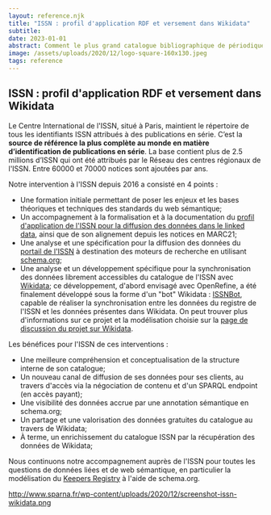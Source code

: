 ```yaml
---
layout: reference.njk
title: "ISSN : profil d'application RDF et versement dans Wikidata"
subtitle:
date: 2023-01-01
abstract: Comment le plus grand catalogue bibliographique de périodiques s'est aligné sur un graphe sémantique. Et comment l'ISSN a valorisé ses données au travers de leur versement dans Wikidata.
image: /assets/uploads/2020/12/logo-square-160x130.jpeg
tags: reference
---
```


## ISSN : profil d'application RDF et versement dans Wikidata

Le Centre International de l'ISSN, situé à Paris, maintient le répertoire de tous les identifiants ISSN attribués à des publications en série. C’est la **source de référence la plus complète au monde en matière d’identification de publications en série**. La base contient plus de 2.5 millions d’ISSN qui ont été attribués par le Réseau des centres régionaux de l'ISSN. Entre 60000 et 70000 notices sont ajoutées par ans.

Notre intervention à l'ISSN depuis 2016 a consisté en 4 points :

- Une formation initiale permettant de poser les enjeux et les bases théoriques et techniques des standards du web sémantique;
- Un accompagnement à la formalisation et à la documentation du [profil d'application de l'ISSN pour la diffusion des données dans le linked data](https://www.issn.org/understanding-the-issn/assignment-rules/issn-linked-data-application-profile/), ainsi que de son alignement depuis les notices en MARC21;
- Une analyse et une spécification pour la diffusion des données du [portail de l'ISSN](https://portal.issn.org/) à destination des moteurs de recherche en utilisant [schema.org](http://schema.org/);
- Une analyse et un développement spécifique pour la synchronisation des données librement accessibles du catalogue de l'ISSN avec [Wikidata](http://wikidata.org/); ce développement, d'abord envisagé avec OpenRefine, a été finalement développé sous la forme d'un "bot" Wikidata : [ISSNBot](https://github.com/CIEPS/ISSNBot), capable de réaliser la synchronisation entre les données du registre de l'ISSN et les données présentes dans Wikidata. On peut trouver plus d'informations sur ce projet et la modélisation choisie sur la [page de discussion du projet sur Wikidata](https://www.wikidata.org/wiki/Wikidata_talk:WikiProject_Periodicals/Archive_2#Data_donation_from_ISSN_Register_-_Feedback_welcome).

Les bénéfices pour l'ISSN de ces interventions :

- Une meilleure compréhension et conceptualisation de la structure interne de son catalogue;
- Un nouveau canal de diffusion de ses données pour ses clients, au travers d'accès via la négociation de contenu et d'un SPARQL endpoint (en accès payant);
- Une visibilité des données accrue par une annotation sémantique en schema.org;
- Un partage et une valorisation des données gratuites du catalogue au travers de Wikidata;
- À terme, un enrichissement du catalogue ISSN par la récupération des données de Wikidata;

Nous continuons notre accompagnement auprès de l'ISSN pour toutes les questions de données liées et de web sémantique, en particulier la modélisation du [Keepers Registry](https://keepers.issn.org/) à l'aide de schema.org.


http://www.sparna.fr/wp-content/uploads/2020/12/screenshot-issn-wikidata.png